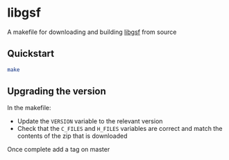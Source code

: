 # libgsf

A makefile for downloading and building [libgsf](https://www.leidos.com/products/ocean-marine#gsf) from source

## Quickstart

```bash
make
```

## Upgrading the version

In the makefile:
- Update the `VERSION` variable to the relevant version
- Check that the `C_FILES` and `H_FILES` variables are correct and match the contents of the zip that is downloaded

Once complete add a tag on master
